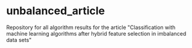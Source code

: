 # unbalanced_article
Repository for all algorithm results for the article "Classification with machine learning algorithms after hybrid feature selection in imbalanced data sets"
